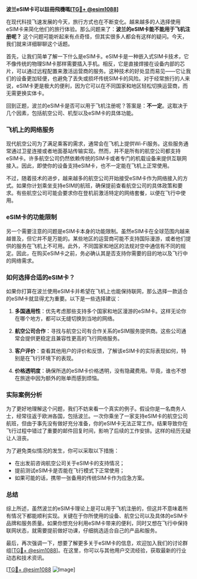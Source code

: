 **波兰eSIM卡可以註冊飛機嗎[[TG💪+ @esim1088](https://t.me/s/esim1088)]**

在现代科技飞速发展的今天，旅行方式也在不断变化。越来越多的人选择使用eSIM卡来简化他们的旅行体验。那么问题来了：**波兰的eSIM卡能不能用于飞机注册呢？** 这个问题可能听起来有点奇怪，但其实很多人都会有这样的疑问。今天，我们就来详细聊聊这个话题。

首先，让我们简单了解一下什么是eSIM卡。eSIM卡是一种嵌入式SIM卡技术，它不像传统的物理SIM卡那样需要插入手机。相反，它是直接焊接在设备内部的芯片，可以通过远程配置来激活运营商的服务。这种技术的好处显而易见——它让我们的设备更加轻便，也避免了丢失或损坏传统SIM卡的风险。对于经常旅行的人来说，eSIM卡更是极大的便利，因为它可以在不同国家和地区轻松切换运营商，而无需更换实体卡。

回到正题，波兰的eSIM卡是否可以用于飞机注册呢？答案是：**不一定**。这取决于几个因素，包括航空公司、机型以及eSIM卡的具体功能。

### 飞机上的网络服务

现代航空公司为了满足乘客的需求，通常会在飞机上提供Wi-Fi服务。这些服务通常通过卫星连接或者地面基站传输实现。然而，并不是所有的航空公司都支持eSIM卡。许多航空公司仍然依赖传统的SIM卡或者专门的机载设备来提供互联网接入。因此，即使你的设备支持eSIM卡，也不一定能在飞机上正常使用。

不过，随着技术的进步，越来越多的航空公司开始接受eSIM卡作为网络接入的方式。如果你计划乘坐支持eSIM的航班，确保提前查看航空公司的具体政策和要求。有些航空公司可能会要求你在登机前激活特定的网络套餐，以便在飞行中使用。

### eSIM卡的功能限制

另一个需要注意的问题是eSIM卡本身的功能限制。虽然eSIM卡在全球范围内越来越普及，但它并不是万能的。某些地区的运营商可能不支持国际漫游，或者他们提供的服务在飞机上不可用。此外，不同国家和地区的法规对空中通信有不同的规定。因此，在购买eSIM卡之前，务必确认其是否支持你需要的目的地以及飞行中的网络需求。

### 如何选择合适的eSIM卡？

如果你打算在波兰使用eSIM卡并希望在飞机上也能保持联网，那么选择一款适合的eSIM卡就显得尤为重要。以下是一些选择建议：

1. **多国通用性**：优先考虑那些支持多个国家和地区漫游的eSIM卡。这样无论你在哪个地方，都可以无缝切换到当地的网络。
   
2. **航空公司合作**：寻找与航空公司有合作关系的eSIM服务提供商。这些公司通常会提供更稳定且兼容性更高的飞行网络服务。

3. **客户评价**：查看其他用户的评价和反馈，了解该eSIM卡的实际表现如何，特别是在飞行环境下的表现。

4. **价格透明度**：确保所选的eSIM卡价格透明，没有隐藏费用。毕竟，谁也不想在旅途中因为额外的账单而感到烦恼。

### 实际案例分析

为了更好地理解这个问题，我们不妨来看一个真实的例子。假设你是一名商务人士，经常往返于欧洲各国，包括波兰。一次你乘坐了一家支持eSIM卡的航空公司航班，但由于事先没有做好充分准备，你的eSIM卡无法正常工作。结果导致你在飞行过程中错过了重要的邮件回复时间，影响了后续的工作安排。这样的经历无疑让人沮丧。

为了避免类似情况的发生，你可以采取以下措施：
- 在出发前咨询航空公司关于eSIM卡的支持情况；
- 提前测试eSIM卡是否能在飞行模式下正常使用；
- 如果可能的话，携带一张备用的传统SIM卡作为应急方案。

### 总结

综上所述，虽然波兰的eSIM卡理论上是可以用于飞机注册的，但这并不意味着所有情况下都能顺利实现。关键在于你所使用的设备、航空公司以及具体的eSIM卡品牌和服务质量。如果你想充分利用eSIM卡带来的便利，同时又想在飞行中保持联网状态，就需要提前做好功课，仔细挑选适合自己的产品和服务。

最后，再次强调一下，想要了解更多关于eSIM卡的信息，欢迎加入我们的讨论群组[[TG💪+ @esim1088](https://t.me/s/esim1088)]。在这里，你可以与其他用户交流经验，获取最新的行业动态和技术资讯。

[[TG💪+ @esim1088](https://t.me/s/esim1088) ![Image](https://i.postimg.cc/4NQfJmqS/Snipaste-2025-05-13-00-14-12.png)]